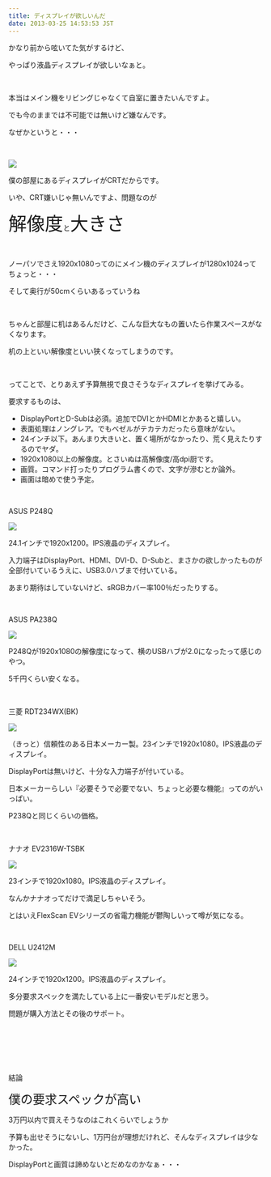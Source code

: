 ```yaml
---
title: ディスプレイが欲しいんだ
date: 2013-03-25 14:53:53 JST
---
```

<p>かなり前から呟いてた気がするけど、</p>
<p>やっぱり液晶ディスプレイが欲しいなぁと。</p>
<p>&nbsp;</p>
<p>本当はメイン機をリビングじゃなくて自室に置きたいんですよ。</p>
<p>でも今のままでは不可能では無いけど嫌なんです。</p>
<p>なぜかというと・・・</p>
<p>&nbsp;</p>
<p><img src="https://lh5.googleusercontent.com/-r16SWVNHLX4/UU_aH0Syy1I/AAAAAAAABx0/UDpYbDCIuug/s640/IMG_0314.JPG" /></p>
<p>僕の部屋にあるディスプレイがCRTだからです。</p>
<p>いや、CRT嫌いじゃ無いんですよ、問題なのが</p>
<p><span style="font-size:36px;">解像度</span>と<span style="font-size:36px;">大きさ</span></p>
<p>&nbsp;</p>
<p>ノーパソでさえ1920x1080ってのにメイン機のディスプレイが1280x1024ってちょっと・・・</p>
<p>そして奥行が50cmくらいあるっていうね</p>
<p>&nbsp;</p>
<p>ちゃんと部屋に机はあるんだけど、こんな巨大なもの置いたら作業スペースがなくなります。</p>
<p>机の上といい解像度といい狭くなってしまうのです。</p>
<p>&nbsp;</p>
<p>ってことで、とりあえず予算無視で良さそうなディスプレイを挙げてみる。</p>
<p>要求するものは、</p>
<ul>
<li>DisplayPortとD-Subは必須。追加でDVIとかHDMIとかあると嬉しい。</li>
<li>表面処理はノングレア。でもベゼルがテカテカだったら意味がない。</li>
<li>24インチ以下。あんまり大きいと、置く場所がなかったり、荒く見えたりするのでヤダ。</li>
<li>1920x1080以上の解像度。とさいぬは高解像度/高dpi厨です。</li>
<li>画質。コマンド打ったりプログラム書くので、文字が滲むとか論外。</li>
<li>画面は暗めで使う予定。</li>
</ul>
<p>&nbsp;</p>
<p>ASUS P248Q</p>
<p><img src="https://lh4.googleusercontent.com/-p8KCyft090Y/UU_fuLHcemI/AAAAAAAAByM/fagy6POctwM/s640/P_501.jpg" /></p>
<p>24.1インチで1920x1200。IPS液晶のディスプレイ。</p>
<p>入力端子はDisplayPort、HDMI、DVI-D、D-Subと、まさかの欲しかったものが全部付いているうえに、USB3.0ハブまで付いている。</p>
<p>あまり期待はしていないけど、sRGBカバー率100％だったりする。</p>
<p>&nbsp;</p>
<p>ASUS PA238Q</p>
<p><img src="https://lh6.googleusercontent.com/-WnARapp83TI/UU_ez1Cj-UI/AAAAAAAAByE/dECyfInfA1Y/s640/P_500.jpg" /></p>
<p>P248Qが1920x1080の解像度になって、横のUSBハブが2.0になったって感じのやつ。</p>
<p>5千円くらい安くなる。</p>
<p>&nbsp;</p>
<p>三菱 RDT234WX(BK)</p>
<p><img src="https://lh6.googleusercontent.com/-tvDH0EJBYpw/UU_hf-67gCI/AAAAAAAAByU/TrkUdI_Dmnw/s640/K0000368120.jpg" /></p>
<p>（きっと）信頼性のある日本メーカー製。23インチで1920x1080。IPS液晶のディスプレイ。</p>
<p>DisplayPortは無いけど、十分な入力端子が付いている。</p>
<p>日本メーカーらしい『必要そうで必要でない、ちょっと必要な機能』ってのがいっぱい。</p>
<p>P238Qと同じくらいの価格。</p>
<p>&nbsp;</p>
<p>ナナオ EV2316W-TSBK</p>
<p><img src="https://lh4.googleusercontent.com/-KiVEoagk2u8/UU_kPLooRGI/AAAAAAAAByc/C2BjEr8LMLc/s640/K0000406485.jpg" /></p>
<p>23インチで1920x1080。IPS液晶のディスプレイ。</p>
<p>なんかナナオってだけで満足しちゃいそう。</p>
<p>とはいえFlexScan EVシリーズの省電力機能が鬱陶しいって噂が気になる。</p>
<p>&nbsp;</p>
<p>DELL U2412M</p>
<p><img src="https://lh5.googleusercontent.com/-_vciHRtvXWA/UU_lMkVbSQI/AAAAAAAAByk/gAzBmBXtkX8/s640/K0000277958.jpg" /></p>
<p>24インチで1920x1200。IPS液晶のディスプレイ。</p>
<p>多分要求スペックを満たしている上に一番安いモデルだと思う。</p>
<p>問題が購入方法とその後のサポート。</p>
<p>&nbsp;</p>
<p>&nbsp;</p>
<p>&nbsp;</p>
<p>結論</p>
<p><span style="font-size:24px;">僕の要求スペックが高い</span></p>
<p>3万円以内で買えそうなのはこれくらいでしょうか</p>
<p>予算も出せそうにないし、1万円台が理想だけれど、そんなディスプレイは少なかった。</p>
<p>DisplayPortと画質は諦めないとだめなのかなぁ・・・</p>
